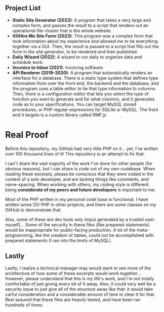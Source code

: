 <!DOCTYPE html>
<html>
<head></head>
<body>
<h2>Project List</h2>
<ul>
<li><b>Static Site Generator (2023)</b>: A program that takes a very large and complex form, and passes the result to a script that renders out an operational file-cluster that is the whole website.</li>
<li><b>GGHire Me Site Form (2023)</b>: This program was a complex form that took information about my experience and allowed me to tie everything together via a GUI. Then, the result is passed to a script that fills out the form in the site generator, to be rendered and then published.</li>
<li><b>Daily Wizard (2022)</b>: A wizard to run daily to organize data and schedule work.</li>
<li><b>Incvoice to Inbox (2021)</b>: Invoicing software. </li>
<li><b>API Renderer (2019-2020)</b>: A program that automatically renders an interface for a database. There is a static type system that defines type information from over
the front end, the backend and the database, and the program uses a table editor to tie that type information to columns. Then, there is a configuration editor
that lets you select the type of function you want to generate and for what columns, and it generates code as to your specifications. You can target MySQL stored procedures,
or PHP regular expressions for SQLite or MySQL. The front end it targets is a custom library called RMF.js</li>
</ul>
<h1>Real Proof</h1>
<p>
Before this repository, my GitHub had very little PHP on it... yet, I've written over 100 thousand lines of it! This repository is an attempt to fix that. 
</p>
<p>
I can't share the vast majority of the work I've done for other people (for obvious reasons), but I can share is code out of my own codebase. 
When reading these excerpts, please be conscious that they were coded in the context of a solo developer, and are lacking things like comments, and name-spacing. 
When working with others, my coding style is different: being <b>considerate of my peers and future developers</b> is important to me. 
</p>
<p>
Most of the PHP written in my personal code base is functional. 
I have written some OO PHP in other projects, and there are some classes on my GitHub to demonstrate that.
</p>
<p>
Also, some of these are dev tools only (input generated by a trusted user: myself)... 
Some of the security in these files (like prepared statements) would be inappropriate for public-facing production.
A lot of the meta-programming, like the creation of tables, could not be accomplished with prepared statements (I ran into the limits of MySQL). 
</p>
<h2>Lastly</h2>
<p>
Lastly, I realize a technical manager may would want to see more of the architecture of how some of these excerpts would work together...
However, please understand that this is my life's work, and I'm not totally comfortable of just giving every bit of it away.
Also, it could very well be a security issue to just give all of the structure away like that: 
it would take carful consideration and a considerable amount of time to clear it for that.
Rest assured that these files are heavily tested, and have been ran hundreds of times.
</p>
</body>
</html>